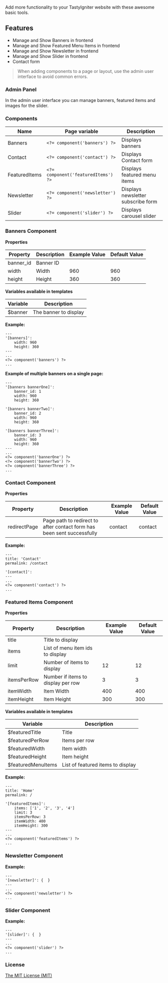 Add more functionality to your TastyIgniter website with these awesome basic tools.

## Features
- Manage and Show Banners in frontend
- Manage and Show Featured Menu Items in frontend
- Manage and Show Newsletter in frontend
- Manage and Show Slider in frontend
- Contact form

> When adding components to a page or layout, use the admin user interface to avoid common errors.

### Admin Panel

In the admin user interface you can manage banners, featured items and images for the slider.

### Components

| Name     | Page variable                | Description                                      |
| -------- | ---------------------------- | ------------------------------------------------ |
| Banners  | `<?= component('banners') ?>` | Displays banners |
| Contact | `<?= component('contact') ?>` | Displays Contact form              |
| FeaturedItems | `<?= component('featuredItems') ?>` | Displays featured menu items               |
| Newsletter | `<?= component('newsletter') ?>` | Displays newsletter subscribe form               |
| Slider | `<?= component('slider') ?>` | Displays carousel slider              |

### Banners Component

**Properties**

| Property                 | Description              | Example Value | Default Value |
| ------------------------ | ------------------------ | ------------- | ------------- |
| banner_id                 | Banner ID          |        |         |
| width                     | Width            | 960        | 960         |
| height                     | Height            | 360        | 360         |

**Variables available in templates**

| Variable                  | Description                                                  |
| ------------------------- | ------------------------------------------------------------ |
| $banner | The banner to display                                         |

**Example:**

```
---
'[banners]':
    width: 960
    height: 360
---
...
<?= component('banners') ?>
...
```

**Example of multiple banners on a single page:**

```
---
'[banners bannerOne]':
    banner_id: 1
    width: 960
    height: 360

'[banners bannerTwo]':
    banner_id: 2
    width: 960
    height: 360

'[banners bannerThree]':
    banner_id: 3
    width: 960
    height: 360
---
...
<?= component('bannerOne') ?>
<?= component('bannerTwo') ?>
<?= component('bannerThree') ?>
...
```

### Contact Component

**Properties**

| Property                 | Description              | Example Value | Default Value |
| ------------------------ | ------------------------ | ------------- | ------------- |
| redirectPage                 | Page path to redirect to after contact form has been sent successfully     |   contact     |   contact      |

**Example:**

```
---
title: 'Contact'
permalink: /contact

'[contact]':
---
...
<?= component('contact') ?>
...
```

### Featured Items Component

**Properties**

| Property                 | Description              | Example Value | Default Value |
| ------------------------ | ------------------------ | ------------- | ------------- |
| title                 | Title to display          |        |         |
| items                 | List of menu item ids to display |        |         |
| limit                     | Number of items to display            | 12        | 12         |
| itemsPerRow                     | Number if items to display per row            | 3        | 3         |
| itemWidth                     | Item Width            | 400        | 400         |
| itemHeight                     | Item Height            | 300        | 300         |

**Variables available in templates**

| Variable                  | Description                                                  |
| ------------------------- | ------------------------------------------------------------ |
| $featuredTitle | Title                                               |
| $featuredPerRow | Items per row                                               |
| $featuredWidth | Item width                                              |
| $featuredHeight | Item height                                                 |
| $featuredMenuItems | List of featured items to display                                   |

**Example:**

```
---
title: 'Home'
permalink: /

'[featuredItems]':
    items: ['1', '2', '3', '4']
    limit: 3
    itemsPerRow: 3
    itemWidth: 400
    itemHeight: 300
---
...
<?= component('featuredItems') ?>
...
```

### Newsletter Component

**Example:**

```
---
'[newsletter]': {  }
---
...
<?= component('newsletter') ?>
...
```

### Slider Component

**Example:**

```
---
'[slider]': {  }
---
...
<?= component('slider') ?>
...
```

### License
[The MIT License (MIT)](https://tastyigniter.com/licence/)